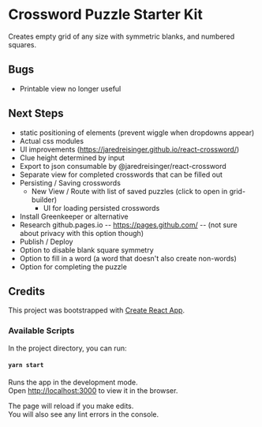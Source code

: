 # Crossword Puzzle Starter Kit

Creates empty grid of any size with symmetric blanks, and numbered squares.

## Bugs
* Printable view no longer useful


## Next Steps
* static positioning of elements (prevent wiggle when dropdowns appear)
* Actual css modules
* UI improvements (https://jaredreisinger.github.io/react-crossword/)
* Clue height determined by input
* Export to json consumable by @jaredreisinger/react-crossword
* Separate view for completed crosswords that can be filled out
* Persisting / Saving crosswords
  * New View / Route with list of saved puzzles (click to open in grid-builder)
	* UI for loading persisted crosswords
* Install Greenkeeper or alternative
* Research github.pages.io -- https://pages.github.com/ -- (not sure about privacy with this option though)
* Publish / Deploy
* Option to disable blank square symmetry
* Option to fill in a word (a word that doesn't also create non-words)
* Option for completing the puzzle


## Credits

This project was bootstrapped with [Create React App](https://github.com/facebook/create-react-app).

### Available Scripts

In the project directory, you can run:

#### `yarn start`

Runs the app in the development mode.<br>
Open [http://localhost:3000](http://localhost:3000) to view it in the browser.

The page will reload if you make edits.<br>
You will also see any lint errors in the console.
